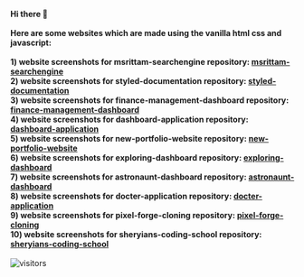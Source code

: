 **Hi there 👋<br/><br/>**
**Here are some websites which are made using the vanilla html css and javascript:<br/><br/>**
**1) website screenshots for msrittam-searchengine repository: [msrittam-searchengine](https://github.com/msrittam/msrittam-searchengine/blob/main/README.md)<br/>**
**2) website screenshots for styled-documentation repository: [styled-documentation](https://github.com/msrittam/styled-documentation/blob/main/README.md)<br/>**
**3) website screenshots for finance-management-dashboard repository: [finance-management-dashboard](https://github.com/msrittam/finance-management-dashboard/blob/main/README.md)<br/>**
**4) website screenshots for dashboard-application repository: [dashboard-application](https://github.com/msrittam/dashboard-application/blob/main/README.md)<br/>**
**5) website screenshots for new-portfolio-website repository: [new-portfolio-website](https://github.com/msrittam/new-portfolio-website/blob/main/README.md)<br/>**
**6) website screenshots for exploring-dashboard repository: [exploring-dashboard](https://github.com/msrittam/exploring-dashboard/blob/main/README.md)<br/>**
**7) website screenshots for astronaunt-dashboard repository: [astronaunt-dashboard](https://github.com/msrittam/astronaunt-dashboard/blob/main/README.md)<br/>**
**8) website screenshots for docter-application repository: [docter-application](https://github.com/msrittam/docter-application/blob/main/README.md)<br/>**
**9) website screenshots for pixel-forge-cloning repository: [pixel-forge-cloning](https://github.com/msrittam/pixel-forge-cloning/blob/main/README.md)<br/>**
**10) website screenshots for sheryians-coding-school repository: [sheryians-coding-school](https://github.com/msrittam/sheryians-coding-school/blob/main/README.md)<br/><br/>**
![visitors](https://visitor-badge.laobi.icu/badge?page_id=msrittam.msrittam)
